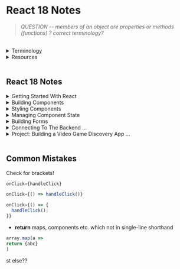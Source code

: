 # React 18 Notes

> _QUESTION -- members of an object are properties or methods (functions) ? correct terminology?_

<br/>

<details>

<summary> Terminology
</summary>

### Terminology

- hot module replacement (hmr)
- Minified - minimise
- Immuatable - unchangeable

  - Mutate - change
  - Mutable - changeable
    <br/>

  React - JS library for creating dyamic + interactive UI

  - Library [tool]: Tool providing specific fn-ality

- Framework [toolset] (Vue / Angular)
  - Set of tools & guidelines for building apps
- Other Libraries
  - Routing (React Router?)
  - HTTP calls
  - Managing App State (Redux)
  - Internationalistation
  - Form Validation
  - Animations
  </details>

<details>
<summary> Resources</summary>

## Resources

[Babel](https://babeljs.io/repl#?browsers=defaults%2C%20not%20ie%2011%2C%20not%20ie_mob%2011&build=&builtIns=false&corejs=3.21&spec=false&loose=false&code_lz=DwCwjAfAEgpgNnA9gAgOqIE5wCbAPTgRA&debug=false&forceAllTransforms=false&modules=false&shippedProposals=false&circleciRepo=&evaluate=false&fileSize=false&timeTravel=false&sourceType=module&lineWrap=true&presets=env%2Creact%2Cstage-2&prettier=false&targets=&version=7.21.4&externalPlugins=&assumptions=%7B%7D)

[**Markdown Best Practise**](https://www.markdownguide.org/basic-syntax#headings)
<br/>

React Dev Tools (Chrome Extension) > Components > View Source for this element / Inspect the matching DOM element
<br/>

### Principles

Separation of Concerns <br/>
_Styles / markup / logic can be in a single file_ <br/>
Specific functionality should be divided into distinct functional areas

- Modular
- Easier to
  - understand
  - maintain
  - modify
  </details>

<br/>

## React 18 Notes

<details>
<summary> Getting Started With React
</summary>

## Getting Started With React

Browser takes HTML code and creates tree-like structure called Document Object Model (DOM) - use JS to change page content

- Components help us write:

  - reusable
  - modular

  * organised code

  JSX: describe UI w/ HTML & JS

  - create dynamic content

### How React Works

Key files

> index.html <br/>
> main.tsx

<br/>

## Creating a React App

equivalent to npx

yarn create equates to a global install

```shell
npm create vite@latest
> y
> React
> TypeScript

cd [app-name]

npm i // install

code . // or open on VS code

```

## Styling Components

### Icons

[React Icons](https://react-icons.github.io/react-icons)

<br/>

</details>

<details>
<summary> Building Components
</summary>

## Building Components

```shell
npm i bootstrap@[version number]
```

import bootstrap in main.tsx

### State Vs Props

| State                     | Props                     |
| ------------------------- | ------------------------- |
| Data managed by component | Input passed to component |
| Similar to local var      | Similar to fn args        |
| Mutable                   | Immutable                 |
| Cause a re-render         | Cause a re-render         |

<br/>
</details>

<details>
<summary> Styling Components
</summary>

## Styling Components

### Vanilla CSS

_Plain CSS_

### CSS Modules

_Modules in file name_

### CSS-in-JS

_Complex, in the same file_

- Libraries
  - Styled components
  - Emotion
  - Polished

Styled components:

```shell
npm i styled-components
npm i @types/styled-components
```

import

### In-line Styles

_Can become cluttered_

### UI Libraries

- Bootstrap / Daisy UI
  - styled components
- Material UI
  - Google product design
- Chakra UI
  - React component UI built on Tailwind
- **Tailwind CSS**
  - utility-first - classes to style components

### React Icons

```shell
npm i react-icons@[latest version]
```

import

<br/>

</details>

<details>
<summary> Managing Component State
</summary>

## Managing Component State

### Understanding the State Hook

- React updates state asynchronously (in a fn block it will execute all together, console log may be run first before state is updated)
- State is stored outside components (kept in memory while component is visible, saved on re-render unlike variables)
- Hooks must be used at the top level of components (can't be nested in fns as it will affect the order of values for React to map to each useState hook)

### Choosing the state structure

- Group related variables in an object
- But avoid deeply nested objects for state > 2
- Concatenate / formlate using variables not state

### Keeping Components Pure

- Same input (props) will result in the same output (JSX), therefore React can skip re-rendering
  _QUESTION -- what about a dice producing random results, would that be diff??_
- Keep changes out of the render phase or put var inside component

### Strict Mode

- Developer mode (not Production) - React Strict Mode (on by default) renders each component twice to check if components are 'pure' --> same input should result in the same output
- 2nd render used to update UI in dev mode (greyed out in console)

### Updating Objects

- Treat state objects like props, immutable (read-only)
- Have to create a new object to update object state --> new object or spread operator, then update member

```typescript
const [person, setPerson] = {
    firstName: "Trevor",
    lastName: "Noah"
}

setPerson(...person, lastName: "McDonald")
```

### Updating Nested Objects

- Must spread object (shallow copy) and object inside object (deep copy)
- Hence why preffered to avoid deeply nested state object (flat is better)

```typescript
const [person, setPerson] = {
    firstName: "Trevor",
    lastName: "Noah",
    address: {
        street: "123 Sesame Street",
        state: "New York"
    }
}

setPerson(...person, address: {...person.address, town: "Chicago"})
```

### Updating Arrays

</details>

<details> 
<summary> Building Forms
</summary>

shorthand: tab to complete; then add id etc.
_(ignore spaces, auto-save forces this here)_

```typescript
div.mb - 3 > label.form - label + input[(type = number)].form - control; // > to  nest; + next to
button.btn.btn - primary; // to add multiple classes
```

### Accessing Input Fields

> _Form.tsx_

_TODO rewrite with better understanding_
Must initialise every useRef obj w/ null
ref.current references DOM node
initial value passed will set current property
when ref created, no access to DOM node b/c React renders then DOM node created
therefore no initial value to provide
when react renders component + creates dom -> sets current property to dom node then null when removed from screen, either null or Dom must exist
no value () = undefined, lead to later issues

### Controlled Components

better for validation during typing (or can wait til the end)

> _ControlledForm.tsx_

- Prevent State and input sources being out of sync: make React the source of truth.
  Set input value={stateVar}
- so that input field relies on state var value
- state is controlled (stored + updated in component state) by react, value not managed by DOM

</details>

<details>
<summary> Connecting To The Backend ...
</summary>

</details>

<details>
<summary> Project: Building a Video Game Discovery App ...
</summary>

</details>

<br/>

## Common Mistakes

Check for brackets!

```typescript
onClick={handleClick}

onClick={() => handleClick()}

onClick={() => {
  handleClick();
}}
```

- **return** maps, components etc. which not in single-line shorthand

```typescript
array.map(a =>
return {abc}
)
```

st else??
